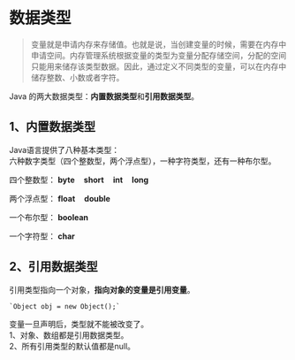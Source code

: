 # 数据类型

> 变量就是申请内存来存储值。也就是说，当创建变量的时候，需要在内存中申请空间。内存管理系统根据变量的类型为变量分配存储空间，分配的空间只能用来储存该类型数据。因此，通过定义不同类型的变量，可以在内存中储存整数、小数或者字符。

Java 的两大数据类型：**内置数据类型**和**引用数据类型**。

## 1、内置数据类型

Java语言提供了八种基本类型：  
六种数字类型（四个整数型，两个浮点型），一种字符类型，还有一种布尔型。

四个整数型：  **byte &nbsp; &nbsp; short &nbsp; &nbsp; int &nbsp; &nbsp; long**

两个浮点型：  **float &nbsp; &nbsp; double**

一个布尔型：  **boolean**

一个字符型：  **char**

## 2、引用数据类型

引用类型指向一个对象，**指向对象的变量是引用变量**。

`` `Object obj = new Object();` ``

变量一旦声明后，类型就不能被改变了。  
1、对象、数组都是引用数据类型。  
2、所有引用类型的默认值都是null。
